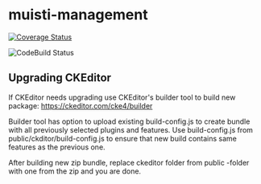 # muisti-management

[![Coverage Status](https://coveralls.io/repos/github/Metatavu/muisti-management/badge.svg)](https://coveralls.io/github/Metatavu/muisti-management)

![CodeBuild Status](https://codebuild.eu-central-1.amazonaws.com/badges?uuid=eyJlbmNyeXB0ZWREYXRhIjoiSndMWjgyR2NvSzRlRCtKaDJpZnpPWEZsRG5QOXpXQTk4VnVXdGNoL1lHcGpoaHFJbEpLbjZKdlhpR3NxYldGWTB1dXVURW55M0ljYnpzb1VHcmtXeFhJPSIsIml2UGFyYW1ldGVyU3BlYyI6ImZsSWYzUG02ZlJHRHRONUUiLCJtYXRlcmlhbFNldFNlcmlhbCI6MX0%3D&branch=develop "CodeBuild status")

## Upgrading CKEditor

If CKEditor needs upgrading use CKEditor's builder tool to build new package: https://ckeditor.com/cke4/builder

Builder tool has option to upload existing build-config.js to create bundle with all previously selected plugins and features. Use build-config.js from public/ckditor/build-config.js to ensure that new build contains same features as the previous one.

After building new zip bundle, replace ckeditor folder from public -folder with one from the zip and you are done.
